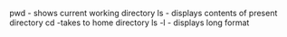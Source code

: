 pwd - shows current working directory
ls - displays contents of present directory
cd -takes to home directory
ls -l - displays long format

